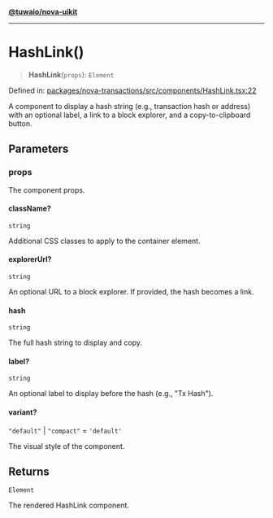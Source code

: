 [**@tuwaio/nova-uikit**](../../../README.md)

***

# HashLink()

> **HashLink**(`props`): `Element`

Defined in: [packages/nova-transactions/src/components/HashLink.tsx:22](https://github.com/TuwaIO/nova-uikit/blob/6dc34b098cacf0ae15cd1e41a47f4525a2a78768/packages/nova-transactions/src/components/HashLink.tsx#L22)

A component to display a hash string (e.g., transaction hash or address)
with an optional label, a link to a block explorer, and a copy-to-clipboard button.

## Parameters

### props

The component props.

#### className?

`string`

Additional CSS classes to apply to the container element.

#### explorerUrl?

`string`

An optional URL to a block explorer. If provided, the hash becomes a link.

#### hash

`string`

The full hash string to display and copy.

#### label?

`string`

An optional label to display before the hash (e.g., "Tx Hash").

#### variant?

`"default"` \| `"compact"` = `'default'`

The visual style of the component.

## Returns

`Element`

The rendered HashLink component.
